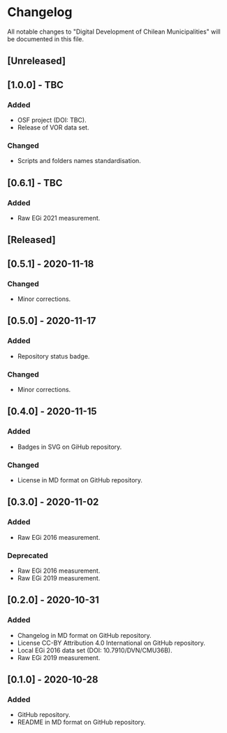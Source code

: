# Changelog
All notable changes to "Digital Development of Chilean Municipalities" will be documented in this file.

## [Unreleased]

## [1.0.0] - TBC
### Added
- OSF project (DOI: TBC).
- Release of VOR data set.
### Changed
- Scripts and folders names standardisation.

## [0.6.1] - TBC
### Added
- Raw EGi 2021 measurement.

## [Released]

## [0.5.1] - 2020-11-18
### Changed
- Minor corrections.

## [0.5.0] - 2020-11-17
### Added
- Repository status badge.
### Changed
- Minor corrections.

## [0.4.0] - 2020-11-15
### Added
- Badges in SVG on GiHub repository.
### Changed
- License in MD format on GitHub repository.

## [0.3.0] - 2020-11-02
### Added
- Raw EGi 2016 measurement.
### Deprecated
- Raw EGi 2016 measurement.
- Raw EGi 2019 measurement.

## [0.2.0] - 2020-10-31
### Added
- Changelog in MD format on GitHub repository.
- License CC-BY Attribution 4.0 International on GitHub repository.
- Local EGi 2016 data set (DOI: 10.7910/DVN/CMU36B).
- Raw EGi 2019 measurement.

## [0.1.0] - 2020-10-28
### Added
- GitHub repository.
- README in MD format on GitHub repository.